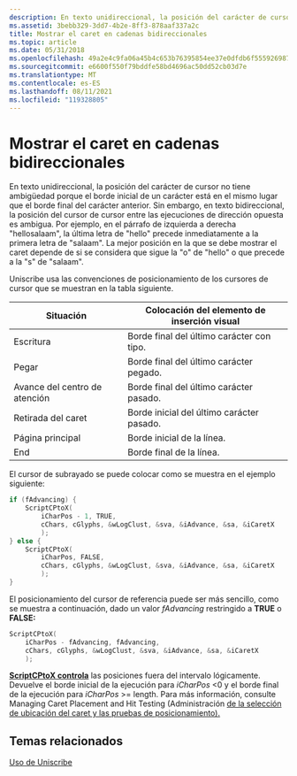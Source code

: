 ```yaml
---
description: En texto unidireccional, la posición del carácter de cursor no tiene ambigüedad porque el borde inicial de un carácter está en el mismo lugar que el borde final del carácter anterior.
ms.assetid: 3bebb329-3dd7-4b2e-8ff3-878aaf337a2c
title: Mostrar el caret en cadenas bidireccionales
ms.topic: article
ms.date: 05/31/2018
ms.openlocfilehash: 49a2e4c9fa06a45b4c653b76395854ee37e0dfdb6f555926987ab4f1a4decb10
ms.sourcegitcommit: e6600f550f79bddfe58bd4696ac50dd52cb03d7e
ms.translationtype: MT
ms.contentlocale: es-ES
ms.lasthandoff: 08/11/2021
ms.locfileid: "119328805"
---
```

# <a name="displaying-the-caret-in-bidirectional-strings"></a>Mostrar el caret en cadenas bidireccionales

En texto unidireccional, la posición del carácter de cursor no tiene ambigüedad porque el borde inicial de un carácter está en el mismo lugar que el borde final del carácter anterior. Sin embargo, en texto bidireccional, la posición del cursor de cursor entre las ejecuciones de dirección opuesta es ambigua. Por ejemplo, en el párrafo de izquierda a derecha "hellosalaam", la última letra de "hello" precede inmediatamente a la primera letra de "salaam". La mejor posición en la que se debe mostrar el caret depende de si se considera que sigue la "o" de "hello" o que precede a la "s" de "salaam".

Uniscribe usa las convenciones de posicionamiento de los cursores de cursor que se muestran en la tabla siguiente.



| Situación       | Colocación del elemento de inserción visual                       |
|-----------------|----------------------------------------------|
| Escritura          | Borde final del último carácter con tipo.       |
| Pegar         | Borde final del último carácter pegado.      |
| Avance del centro de atención | Borde final del último carácter pasado. |
| Retirada del caret  | Borde inicial del último carácter pasado.  |
| Página principal            | Borde inicial de la línea.                        |
| End             | Borde final de la línea.                       |



 

El cursor de subrayado se puede colocar como se muestra en el ejemplo siguiente:


```C++
if (fAdvancing) {
    ScriptCPtoX(
        iCharPos - 1, TRUE, 
        cChars, cGlyphs, &wLogClust, &sva, &iAdvance, &sa, &iCaretX
        );
} else {
    ScriptCPtoX(
        iCharPos, FALSE, 
        cChars, cGlyphs, &wLogClust, &sva, &iAdvance, &sa, &iCaretX
        );
}
```



El posicionamiento del cursor de referencia puede ser más sencillo, como se muestra a continuación, dado un valor *fAdvancing* restringido a **TRUE** o **FALSE:**


```C++
ScriptCPtoX(
    iCharPos - fAdvancing, fAdvancing, 
    cChars, cGlyphs, &wLogClust, &sva, &iAdvance, &sa, &iCaretX
    );
```



[**ScriptCPtoX controla**](/windows/desktop/api/Usp10/nf-usp10-scriptcptox) las posiciones fuera del intervalo lógicamente. Devuelve el borde inicial de la ejecución para *iCharPos* <0 y el borde final de la ejecución para *iCharPos* >= length. Para más información, consulte Managing Caret Placement and Hit Testing (Administración [de la selección de ubicación del caret y las pruebas de posicionamiento).](managing-caret-placement-and-hit-testing.md)

## <a name="related-topics"></a>Temas relacionados

<dl> <dt>

[Uso de Uniscribe](using-uniscribe.md)
</dt> </dl>

 

 



